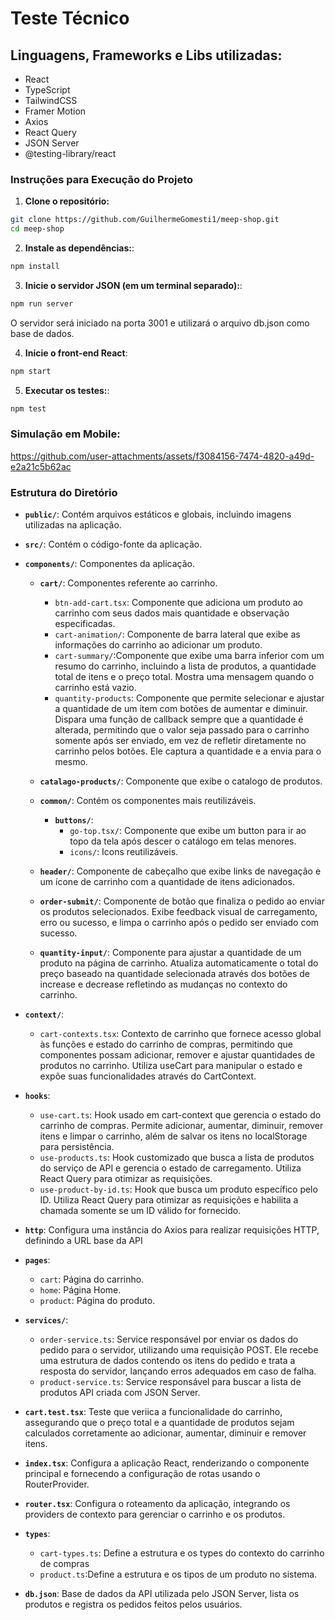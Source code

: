# Teste Técnico

## Linguagens, Frameworks e Libs utilizadas:

- React
- TypeScript
- TailwindCSS
- Framer Motion
- Axios
- React Query
- JSON Server
- @testing-library/react

### Instruções para Execução do Projeto

1. **Clone o repositório:**

```bash
git clone https://github.com/GuilhermeGomesti1/meep-shop.git
cd meep-shop
```

2. **Instale as dependências:**:

```bash
npm install
```

3. **Inicie o servidor JSON (em um terminal separado):**:

```bash
npm run server
```

O servidor será iniciado na porta 3001 e utilizará o arquivo db.json como base de dados.

4. **Inicie o front-end React**:

```bash
npm start
```

5. **Executar os testes:**:

```bash
npm test
```

### Simulação em Mobile:

https://github.com/user-attachments/assets/f3084156-7474-4820-a49d-e2a21c5b62ac

### Estrutura do Diretório

- **`public/`**: Contém arquivos estáticos e globais, incluindo imagens utilizadas na aplicação.
- **`src/`**: Contém o código-fonte da aplicação.

- **`components/`**: Componentes da aplicação.

  - **`cart/`**: Componentes referente ao carrinho.

    - `btn-add-cart.tsx`: Componente que adiciona um produto ao carrinho com seus dados mais quantidade e observação especificadas.
    - `cart-animation/`: Componente de barra lateral que exibe as informações do carrinho ao adicionar um produto.
    - `cart-summary/`:Componente que exibe uma barra inferior com um resumo do carrinho, incluindo a lista de produtos, a quantidade total de itens e o preço total. Mostra uma mensagem quando o carrinho está vazio.
    - `quantity-products`: Componente que permite selecionar e ajustar a quantidade de um item com botões de aumentar e diminuir. Dispara uma função de callback sempre que a quantidade é alterada, permitindo que o valor seja passado para o carrinho somente após ser enviado, em vez de refletir diretamente no carrinho pelos botões. Ele captura a quantidade e a envia para o mesmo.

  - **`catalago-products/`**: Componente que exibe o catalogo de produtos.

  - **`common/`**: Contém os componentes mais reutilizáveis.

    - **`buttons/`**:
      - `go-top.tsx/`: Componente que exibe um button para ir ao topo da tela após descer o catálogo em telas menores.
      - `icons/`: Icons reutilizáveis.

  - **`header/`**: Componente de cabeçalho que exibe links de navegação e um ícone de carrinho com a quantidade de itens adicionados.

  - **`order-submit/`**: Componente de botão que finaliza o pedido ao enviar os produtos selecionados. Exibe feedback visual de carregamento, erro ou sucesso, e limpa o carrinho após o pedido ser enviado com sucesso.

  - **`quantity-input/`**: Componente para ajustar a quantidade de um produto na página de carrinho. Atualiza automaticamente o total do preço baseado na quantidade selecionada através dos botões de increase e decrease refletindo as mudanças no contexto do carrinho.

- **`context/`**:

  - `cart-contexts.tsx`: Contexto de carrinho que fornece acesso global às funções e estado do carrinho de compras, permitindo que componentes possam adicionar, remover e ajustar quantidades de produtos no carrinho. Utiliza useCart para manipular o estado e expõe suas funcionalidades através do CartContext.

- **`hooks`**:

  - `use-cart.ts`: Hook usado em cart-context que gerencia o estado do carrinho de compras. Permite adicionar, aumentar, diminuir, remover itens e limpar o carrinho, além de salvar os itens no localStorage para persistência.
  - `use-products.ts`: Hook customizado que busca a lista de produtos do serviço de API e gerencia o estado de carregamento.
    Utiliza React Query para otimizar as requisições.
  - `use-product-by-id.ts`: Hook que busca um produto específico pelo ID. Utiliza React Query para otimizar as requisições e habilita a chamada somente se um ID válido for fornecido.

- **`http`**: Configura uma instância do Axios para realizar requisições HTTP, definindo a URL base da API

- **`pages`**:

  - `cart`: Página do carrinho.
  - `home`: Página Home.
  - `product`: Página do produto.

- **`services/`**:

  - `order-service.ts`: Service responsável por enviar os dados do pedido para o servidor, utilizando uma requisição POST. Ele recebe uma estrutura de dados contendo os itens do pedido e trata a resposta do servidor, lançando erros adequados em caso de falha.
  - `product-service.ts`: Service responsável para buscar a lista de produtos API criada com JSON Server.

- **`cart.test.tsx`**: Teste que veriica a funcionalidade do carrinho, assegurando que o preço total e a quantidade de produtos sejam calculados corretamente ao adicionar, aumentar, diminuir e remover itens.

- **`index.tsx`**: Configura a aplicação React, renderizando o componente principal e fornecendo a configuração de rotas usando o RouterProvider.

- **`router.tsx`**: Configura o roteamento da aplicação, integrando os providers de contexto para gerenciar o carrinho e os produtos.

- **`types`**:

  - `cart-types.ts`: Define a estrutura e os types do contexto do carrinho de compras
  - `product.ts`:Define a estrutura e os tipos de um produto no sistema.

- **`db.json`**: Base de dados da API utilizada pelo JSON Server, lista os produtos e registra os pedidos feitos pelos usuários.
